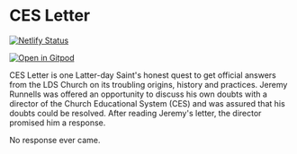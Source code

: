 # CES Letter

[![Netlify Status](https://api.netlify.com/api/v1/badges/50a75ee3-4bc9-4f17-85ba-5f7ae2624a38/deploy-status)](https://app.netlify.com/sites/cesletter/deploys)

[![Open in Gitpod](https://gitpod.io/button/open-in-gitpod.svg)](https://gitpod.io/#https://github.com/cesletter/book)

CES Letter is one Latter-day Saint's honest quest to get official answers from the LDS Church on its troubling origins, history and practices. Jeremy Runnells was offered an opportunity to discuss his own doubts with a director of the Church Educational System (CES) and was assured that his doubts could be resolved. After reading Jeremy's letter, the director promised him a response.

No response ever came.
